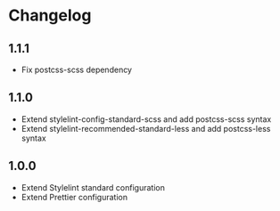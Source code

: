 # Changelog

## 1.1.1

- Fix postcss-scss dependency

## 1.1.0

- Extend stylelint-config-standard-scss and add postcss-scss syntax
- Extend stylelint-recommended-standard-less and add postcss-less syntax

## 1.0.0

- Extend Stylelint standard configuration
- Extend Prettier configuration
